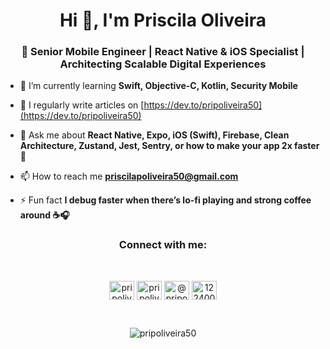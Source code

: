 <h1 align="center">Hi 👋, I'm Priscila Oliveira</h1>
<h3 align="center">🚀 Senior Mobile Engineer | React Native & iOS Specialist | Architecting Scalable Digital Experiences</h3>

- 🌱 I’m currently learning **Swift, Objective-C, Kotlin, Security Mobile**

- 📝 I regularly write articles on [https://dev.to/pripoliveira50](https://dev.to/pripoliveira50)

- 💬 Ask me about **React Native, Expo, iOS (Swift), Firebase, Clean Architecture, Zustand, Jest, Sentry, or how to make your app 2x faster 🚀**

- 📫 How to reach me **priscilapoliveira50@gmail.com**

- ⚡ Fun fact **I debug faster when there’s lo-fi playing and strong coffee around ☕🎧**
<div align="center">
  <h3 align="center">Connect with me:</h3>
  <br />
  <p align="center">
  <a href="https://dev.to/pripoliveira50" target="blank"><img align="center" src="https://raw.githubusercontent.com/rahuldkjain/github-profile-readme-generator/master/src/images/icons/Social/devto.svg" alt="pripoliveira50" height="30" width="40" /></a>
  <a href="https://linkedin.com/in/pripoliveira50" target="blank"><img align="center" src="https://raw.githubusercontent.com/rahuldkjain/github-profile-readme-generator/master/src/images/icons/Social/linked-in-alt.svg" alt="pripoliveira50" height="30" width="40" /></a>
  <a href="https://medium.com/@pripoliveira50" target="blank"><img align="center" src="https://raw.githubusercontent.com/rahuldkjain/github-profile-readme-generator/master/src/images/icons/Social/medium.svg" alt="@pripoliveira50" height="30" width="40" /></a>
  <a href="https://www.topcoder.com/members/12240000" target="blank"><img align="center" src="https://raw.githubusercontent.com/rahuldkjain/github-profile-readme-generator/master/src/images/icons/Social/topcoder.svg" alt="12240000" height="30" width="40" /></a>
  </p>
</div>

<br />

<p align="center"><img align="center" src="https://github-readme-stats.vercel.app/api/top-langs?username=pripoliveira50&show_icons=true&locale=en&layout=compact" alt="pripoliveira50" /></p>
